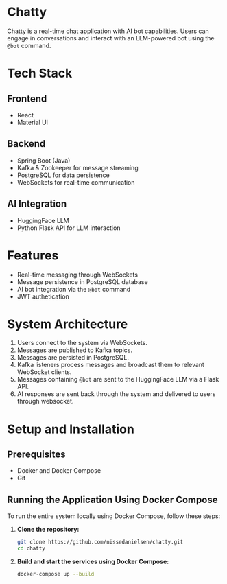 
# Chatty

Chatty is a real-time chat application with AI bot capabilities. Users can engage in conversations and interact with an LLM-powered bot using the `@bot` command.

# Tech Stack

## Frontend
- React
- Material UI

## Backend
- Spring Boot (Java)
- Kafka & Zookeeper for message streaming
- PostgreSQL for data persistence
- WebSockets for real-time communication

## AI Integration
- HuggingFace LLM
- Python Flask API for LLM interaction

# Features
- Real-time messaging through WebSockets
- Message persistence in PostgreSQL database
- AI bot integration via the `@bot` command
- JWT authetication

# System Architecture
1. Users connect to the system via WebSockets.
2. Messages are published to Kafka topics.
3. Messages are persisted in PostgreSQL.
4. Kafka listeners process messages and broadcast them to relevant WebSocket clients.
5. Messages containing `@bot` are sent to the HuggingFace LLM via a Flask API.
6. AI responses are sent back through the system and delivered to users through websocket.

# Setup and Installation

## Prerequisites
- Docker and Docker Compose
- Git

## Running the Application Using Docker Compose
To run the entire system locally using Docker Compose, follow these steps:

1. **Clone the repository:**
    ```bash
    git clone https://github.com/nissedanielsen/chatty.git
    cd chatty
    ```

2. **Build and start the services using Docker Compose:**
    ```bash
    docker-compose up --build
    ```
